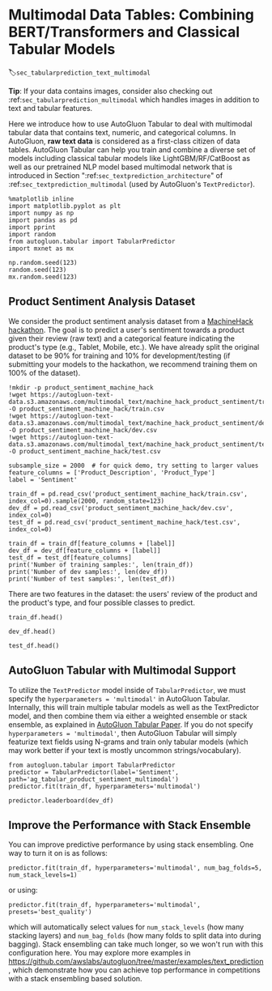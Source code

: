 # Multimodal Data Tables: Combining BERT/Transformers and Classical Tabular Models

:label:`sec_tabularprediction_text_multimodal`

**Tip**: If your data contains images, consider also checking out :ref:`sec_tabularprediction_multimodal` which handles images in addition to text and tabular features.

Here we introduce how to use AutoGluon Tabular to deal with multimodal tabular data that contains text, numeric, and categorical columns. In AutoGluon, **raw text data** is considered as a first-class citizen of data tables. AutoGluon Tabular can help you train and combine a diverse set of models including classical tabular models like LightGBM/RF/CatBoost as well as our pretrained NLP model based multimodal network that is introduced in Section ":ref:`sec_textprediction_architecture`" of :ref:`sec_textprediction_multimodal` (used by AutoGluon's `TextPredictor`).


```{.python .input}
%matplotlib inline
import matplotlib.pyplot as plt
import numpy as np
import pandas as pd
import pprint
import random
from autogluon.tabular import TabularPredictor
import mxnet as mx

np.random.seed(123)
random.seed(123)
mx.random.seed(123)
```

## Product Sentiment Analysis Dataset

We consider the product sentiment analysis dataset from a [MachineHack hackathon](https://www.machinehack.com/hackathons/product_sentiment_classification_weekend_hackathon_19/leaderboard). The goal is to predict a user's sentiment towards a product given their review (raw text) and a categorical feature indicating the product's type (e.g., Tablet, Mobile, etc.). We have already split the original dataset to be 90% for training and 10% for development/testing (if submitting your models to the hackathon, we recommend training them on 100% of the dataset).

```{.python .input}
!mkdir -p product_sentiment_machine_hack
!wget https://autogluon-text-data.s3.amazonaws.com/multimodal_text/machine_hack_product_sentiment/train.csv -O product_sentiment_machine_hack/train.csv
!wget https://autogluon-text-data.s3.amazonaws.com/multimodal_text/machine_hack_product_sentiment/dev.csv -O product_sentiment_machine_hack/dev.csv
!wget https://autogluon-text-data.s3.amazonaws.com/multimodal_text/machine_hack_product_sentiment/test.csv -O product_sentiment_machine_hack/test.csv
```

```{.python .input}
subsample_size = 2000  # for quick demo, try setting to larger values
feature_columns = ['Product_Description', 'Product_Type']
label = 'Sentiment'

train_df = pd.read_csv('product_sentiment_machine_hack/train.csv', index_col=0).sample(2000, random_state=123)
dev_df = pd.read_csv('product_sentiment_machine_hack/dev.csv', index_col=0)
test_df = pd.read_csv('product_sentiment_machine_hack/test.csv', index_col=0)

train_df = train_df[feature_columns + [label]]
dev_df = dev_df[feature_columns + [label]]
test_df = test_df[feature_columns]
print('Number of training samples:', len(train_df))
print('Number of dev samples:', len(dev_df))
print('Number of test samples:', len(test_df))
```

There are two features in the dataset: the users' review of the product and the product's type, and four possible classes to predict.

```{.python .input}
train_df.head()
```

```{.python .input}
dev_df.head()
```

```{.python .input}
test_df.head()
```

## AutoGluon Tabular with Multimodal Support

To utilize the `TextPredictor` model inside of `TabularPredictor`, we must specify the `hyperparameters = 'multimodal'` in AutoGluon Tabular. Internally, this will train multiple tabular models as well as the TextPredictor model, and then combine them via either a weighted ensemble or stack ensemble, as  explained in [AutoGluon Tabular Paper](https://arxiv.org/pdf/2003.06505.pdf). If you do not specify `hyperparameters = 'multimodal'`, then AutoGluon Tabular will simply featurize text fields using N-grams and train only tabular models (which may work better if your text is mostly uncommon strings/vocabulary).


```{.python .input}
from autogluon.tabular import TabularPredictor
predictor = TabularPredictor(label='Sentiment', path='ag_tabular_product_sentiment_multimodal')
predictor.fit(train_df, hyperparameters='multimodal')
```

```{.python .input}
predictor.leaderboard(dev_df)
```

## Improve the Performance with Stack Ensemble

You can improve predictive performance by using stack ensembling. One way to turn it on is as follows:

```
predictor.fit(train_df, hyperparameters='multimodal', num_bag_folds=5, num_stack_levels=1)
```

or using:

```
predictor.fit(train_df, hyperparameters='multimodal', presets='best_quality')
```

which will automatically select values for `num_stack_levels` (how many stacking layers) and `num_bag_folds` (how many folds to split data into during bagging).
Stack ensembling can take much longer, so we won't run with this configuration here. You may explore more examples in https://github.com/awslabs/autogluon/tree/master/examples/text_prediction, which demonstrate how you can achieve top performance in competitions with a stack ensembling based solution.
